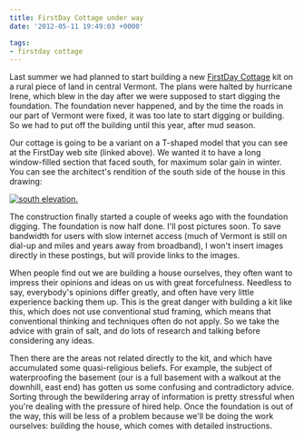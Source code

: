 ```yaml
---
title: FirstDay Cottage under way
date: '2012-05-11 19:49:03 +0000'

tags:
- firstday cottage
---
```


Last summer we had planned to start building a new [FirstDay
Cottage](http://www.firstdaycottage.com) kit on a rural piece of land
in central Vermont.  The plans were halted by hurricane Irene, which
blew in the day after we were supposed to start digging the
foundation.  The foundation never happened, and by the time the roads
in our part of Vermont were fixed, it was too late to start digging or
building.  So we had to put off the building until this year, after
mud season.

Our cottage is going to be a variant on a T-shaped model that you can
see at the FirstDay web site (linked above).  We wanted it to have a
long window-filled section that faced south, for maximum solar gain in
winter.  You can see the architect's rendition of the south side of
the house in this drawing:

[![south elevation](/gallery/firstday-cottage/south-elevation_hu_37599a0ac5a3e5bb.jpg).](/gallery/firstday-cottage/south-elevation.jpg)

The construction finally started a couple of weeks ago with the
foundation digging.  The foundation is now half done. I'll post
pictures soon.  To save bandwidth for users with slow internet access
(much of Vermont is still on dial-up and miles and years away from
broadband), I won't insert images directly in these postings, but will
provide links to the images.

When people find out we are building a house ourselves, they often
want to impress their opinions and ideas on us with great
forcefulness.  Needless to say, everybody's opinions differ greatly,
and often have very little experience backing them up.  This is the
great danger with building a kit like this, which does not use
conventional stud framing, which means that conventional thinking and
techniques often do not apply.  So we take the advice with grain of
salt, and do lots of research and talking before considering any
ideas.

Then there are the areas not related directly to the kit, and which
have accumulated some quasi-religious beliefs. For example, the
subject of waterproofing the basement (our is a full basement with a
walkout at the downhill, east end) has gotten us some confusing and
contradictory advice.  Sorting through the bewildering array of
information is pretty stressful when you're dealing with the pressure
of hired help.  Once the foundation is out of the way, this will be
less of a problem because we'll be doing the work ourselves: building
the house, which comes with detailed instructions.
